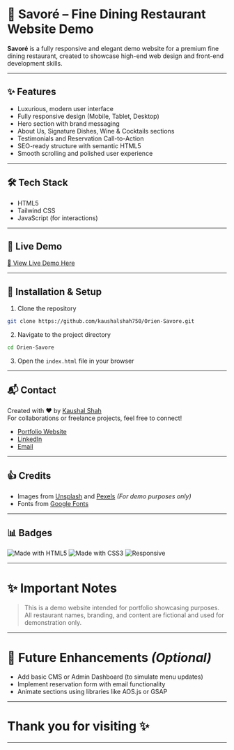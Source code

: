 # 🍷 Savoré – Fine Dining Restaurant Website Demo

**Savoré** is a fully responsive and elegant demo website for a premium fine dining restaurant, created to showcase high-end web design and front-end development skills.

---

## ✨ Features

- Luxurious, modern user interface
- Fully responsive design (Mobile, Tablet, Desktop)
- Hero section with brand messaging
- About Us, Signature Dishes, Wine & Cocktails sections
- Testimonials and Reservation Call-to-Action
- SEO-ready structure with semantic HTML5
- Smooth scrolling and polished user experience

---

## 🛠 Tech Stack

- HTML5
- Tailwind CSS
- JavaScript (for interactions)

---

## 🚀 Live Demo

[🔗 View Live Demo Here](https://savore.mrkaushalshah.com/)

---

## 📢 Installation & Setup

1. Clone the repository
```bash
git clone https://github.com/kaushalshah750/Orien-Savore.git
```

2. Navigate to the project directory
```bash
cd Orien-Savore
```

3. Open the `index.html` file in your browser

---

## 📬 Contact

Created with ❤️ by [Kaushal Shah](https://www.mrkaushalshah.com)  
For collaborations or freelance projects, feel free to connect!

- [Portfolio Website](https://www.mrkaushalshah.com)
- [LinkedIn](https://www.linkedin.com/in/mrkaushalshah/)
- [Email](mailto:kaushalshah750@gmail.com)

---

## 👍 Credits

- Images from [Unsplash](https://unsplash.com/) and [Pexels](https://www.pexels.com/) *(For demo purposes only)*
- Fonts from [Google Fonts](https://fonts.google.com/)

---

## 📊 Badges

![Made with HTML5](https://img.shields.io/badge/Made%20with-HTML5-orange) 
![Made with CSS3](https://img.shields.io/badge/Made%20with-CSS3-blue) 
![Responsive](https://img.shields.io/badge/Responsive-Yes-brightgreen)

---

# ✨ Important Notes

> This is a demo website intended for portfolio showcasing purposes. All restaurant names, branding, and content are fictional and used for demonstration only.

---

# 🌟 Future Enhancements *(Optional)*
- Add basic CMS or Admin Dashboard (to simulate menu updates)
- Implement reservation form with email functionality
- Animate sections using libraries like AOS.js or GSAP

---

# Thank you for visiting ✨

---